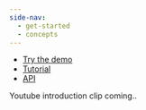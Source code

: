 ```yaml
---
side-nav:
  - get-started
  - concepts
---
```


* [Try the demo](http://cerebral.github.io/cerebral-todomvc/)
* [Tutorial](./get-started/)
* [API](./api/)

Youtube introduction clip coming..
